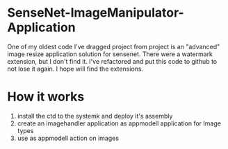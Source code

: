 # SenseNet-ImageManipulator-Application
One of my oldest code I've dragged project from project is an "advanced" image resize application solution for sensenet. There were a watermark extension, but I don't find it. I've refactored and put this code to github to not lose it again. I hope will find the extensions.

# How it works
1. install the ctd to the systemk and deploy it's assembly
1. create an imagehandler application as appmodell application for Image types
1. use as appmodell action on images
